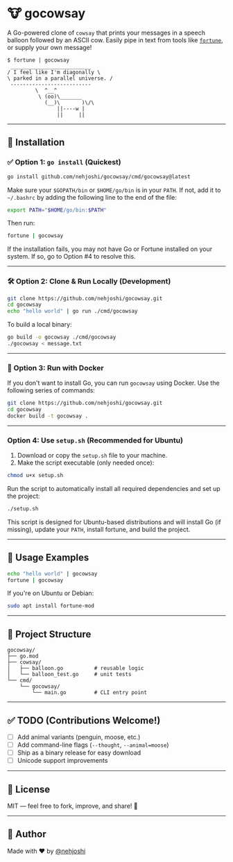 # 🐮 gocowsay

A Go-powered clone of `cowsay` that prints your messages in a speech balloon followed by an ASCII cow. Easily pipe in text from tools like [`fortune`](https://man7.org/linux/man-pages/man6/fortune.6.html), or supply your own message!

```
$ fortune | gocowsay
 __________________________
/ I feel like I'm diagonally \
\ parked in a parallel universe. /
 --------------------------
         \  ^__^
          \ (oo)\_______
            (__)\       )\/\
                ||----w |
                ||     ||
```

---

## 🚀 Installation

### ✅ Option 1: `go install` (Quickest)

```bash
go install github.com/nehjoshi/gocowsay/cmd/gocowsay@latest
```

Make sure your `$GOPATH/bin` or `$HOME/go/bin` is in your `PATH`. If not, add it to `~/.bashrc` by adding the following line to the end of the file:

```bash
export PATH="$HOME/go/bin:$PATH"
```

Then run:

```bash
fortune | gocowsay
```

If the installation fails, you may not have Go or Fortune installed on your system. If so, go to Option #4 to resolve this.

---

### 🛠️ Option 2: Clone & Run Locally (Development)

```bash
git clone https://github.com/nehjoshi/gocowsay.git
cd gocowsay
echo "hello world" | go run ./cmd/gocowsay
```

To build a local binary:

```bash
go build -o gocowsay ./cmd/gocowsay
./gocowsay < message.txt
```
---

### 🐳 Option 3: Run with Docker

If you don't want to install Go, you can run `gocowsay` using Docker. Use the following series of commands:

```bash
git clone https://github.com/nehjoshi/gocowsay.git
cd gocowsay
docker build -t gocowsay .
```

---

### Option 4: Use ```setup.sh``` (Recommended for Ubuntu)
1. Download or copy the ```setup.sh``` file to your machine.
2. Make the script executable (only needed once):
```bash
chmod u+x setup.sh
```
Run the script to automatically install all required dependencies and set up the project:
```bash
./setup.sh
```
This script is designed for Ubuntu-based distributions and will install Go (if missing), update your ```PATH```, install fortune, and build the project.

---

## 🐧 Usage Examples

```bash
echo "hello world" | gocowsay
fortune | gocowsay
```

If you're on Ubuntu or Debian:

```bash
sudo apt install fortune-mod
```

---

## 🧩 Project Structure

```
gocowsay/
├── go.mod
├── cowsay/
│   ├── balloon.go          # reusable logic
│   └── balloon_test.go     # unit tests
└── cmd/
    └── gocowsay/
        └── main.go         # CLI entry point
```

---

## ✅ TODO (Contributions Welcome!)

- [ ] Add animal variants (penguin, moose, etc.)
- [ ] Add command-line flags (`--thought`, `--animal=moose`)
- [ ] Ship as a binary release for easy download
- [ ] Unicode support improvements

---

## 📜 License

MIT — feel free to fork, improve, and share! 🚀

---

## 👤 Author

Made with ❤️ by [@nehjoshi](https://github.com/nehjoshi)

